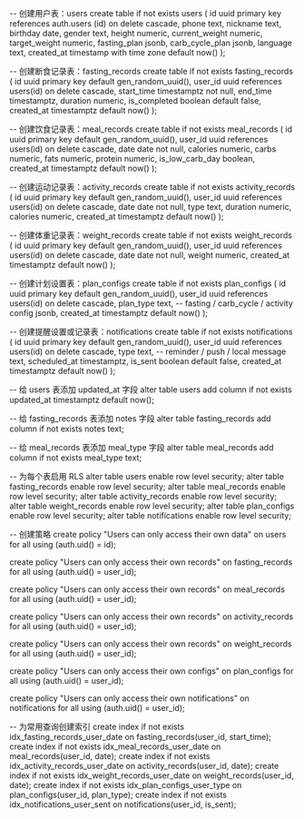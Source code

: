 -- 创建用户表：users
create table if not exists users (
  id uuid primary key references auth.users (id) on delete cascade,
  phone text,
  nickname text,
  birthday date,
  gender text,
  height numeric,
  current_weight numeric,
  target_weight numeric,
  fasting_plan jsonb,
  carb_cycle_plan jsonb,
  language text,
  created_at timestamp with time zone default now()
);

-- 创建断食记录表：fasting_records
create table if not exists fasting_records (
  id uuid primary key default gen_random_uuid(),
  user_id uuid references users(id) on delete cascade,
  start_time timestamptz not null,
  end_time timestamptz,
  duration numeric,
  is_completed boolean default false,
  created_at timestamptz default now()
);

-- 创建饮食记录表：meal_records
create table if not exists meal_records (
  id uuid primary key default gen_random_uuid(),
  user_id uuid references users(id) on delete cascade,
  date date not null,
  calories numeric,
  carbs numeric,
  fats numeric,
  protein numeric,
  is_low_carb_day boolean,
  created_at timestamptz default now()
);

-- 创建运动记录表：activity_records
create table if not exists activity_records (
  id uuid primary key default gen_random_uuid(),
  user_id uuid references users(id) on delete cascade,
  date date not null,
  type text,
  duration numeric,
  calories numeric,
  created_at timestamptz default now()
);

-- 创建体重记录表：weight_records
create table if not exists weight_records (
  id uuid primary key default gen_random_uuid(),
  user_id uuid references users(id) on delete cascade,
  date date not null,
  weight numeric,
  created_at timestamptz default now()
);

-- 创建计划设置表：plan_configs
create table if not exists plan_configs (
  id uuid primary key default gen_random_uuid(),
  user_id uuid references users(id) on delete cascade,
  plan_type text, -- fasting / carb_cycle / activity
  config jsonb,
  created_at timestamptz default now()
);

-- 创建提醒设置或记录表：notifications
create table if not exists notifications (
  id uuid primary key default gen_random_uuid(),
  user_id uuid references users(id) on delete cascade,
  type text, -- reminder / push / local
  message text,
  scheduled_at timestamptz,
  is_sent boolean default false,
  created_at timestamptz default now()
);

-- 给 users 表添加 updated_at 字段
alter table users
add column if not exists updated_at timestamptz default now();

-- 给 fasting_records 表添加 notes 字段
alter table fasting_records
add column if not exists notes text;

-- 给 meal_records 表添加 meal_type 字段
alter table meal_records
add column if not exists meal_type text;


-- 为每个表启用 RLS
alter table users enable row level security;
alter table fasting_records enable row level security;
alter table meal_records enable row level security;
alter table activity_records enable row level security;
alter table weight_records enable row level security;
alter table plan_configs enable row level security;
alter table notifications enable row level security;

-- 创建策略
create policy "Users can only access their own data"
on users for all
using (auth.uid() = id);

create policy "Users can only access their own records"
on fasting_records for all
using (auth.uid() = user_id);

create policy "Users can only access their own records"
on meal_records for all
using (auth.uid() = user_id);

create policy "Users can only access their own records"
on activity_records for all
using (auth.uid() = user_id);

create policy "Users can only access their own records"
on weight_records for all
using (auth.uid() = user_id);

create policy "Users can only access their own configs"
on plan_configs for all
using (auth.uid() = user_id);

create policy "Users can only access their own notifications"
on notifications for all
using (auth.uid() = user_id);


-- 为常用查询创建索引
create index if not exists idx_fasting_records_user_date on fasting_records(user_id, start_time);
create index if not exists idx_meal_records_user_date on meal_records(user_id, date);
create index if not exists idx_activity_records_user_date on activity_records(user_id, date);
create index if not exists idx_weight_records_user_date on weight_records(user_id, date);
create index if not exists idx_plan_configs_user_type on plan_configs(user_id, plan_type);
create index if not exists idx_notifications_user_sent on notifications(user_id, is_sent);
